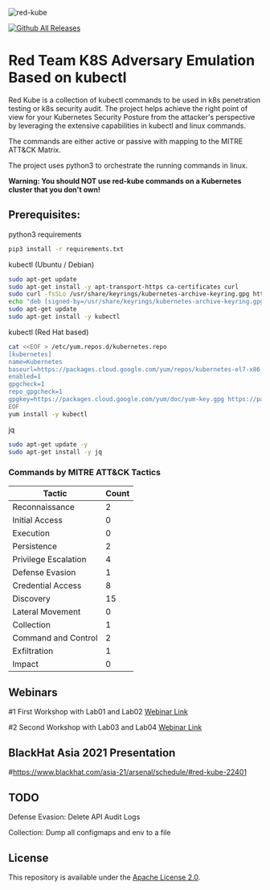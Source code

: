 ![red-kube](https://github.com/lightspin-tech/red-kube/blob/main/redcube.png)

[![Github All Releases](https://img.shields.io/github/downloads/lightspin-tech/red-kube/total.svg)]()

Red Team K8S Adversary Emulation Based on kubectl
==============================

Red Kube is a collection of kubectl commands to be used in k8s penetration testing or k8s security audit.
The project helps achieve the right point of view for your Kubernetes Security Posture from the attacker's perspective by leveraging the extensive capabilities in kubectl and linux commands.

The commands are either active or passive with mapping to the MITRE ATT&CK Matrix.

The project uses python3 to orchestrate the running commands in linux.

**Warning: You should NOT use red-kube commands on a Kubernetes cluster that you don't own!**

## Prerequisites:

python3 requirements
```bash
pip3 install -r requirements.txt
```

kubectl (Ubuntu / Debian)
```bash
sudo apt-get update
sudo apt-get install -y apt-transport-https ca-certificates curl
sudo curl -fsSLo /usr/share/keyrings/kubernetes-archive-keyring.gpg https://packages.cloud.google.com/apt/doc/apt-key.gpg
echo "deb [signed-by=/usr/share/keyrings/kubernetes-archive-keyring.gpg] https://apt.kubernetes.io/ kubernetes-xenial main" | sudo tee /etc/apt/sources.list.d/kubernetes.list
sudo apt-get update
sudo apt-get install -y kubectl
```

kubectl (Red Hat based)
```bash
cat <<EOF > /etc/yum.repos.d/kubernetes.repo
[kubernetes]
name=Kubernetes
baseurl=https://packages.cloud.google.com/yum/repos/kubernetes-el7-x86_64
enabled=1
gpgcheck=1
repo_gpgcheck=1
gpgkey=https://packages.cloud.google.com/yum/doc/yum-key.gpg https://packages.cloud.google.com/yum/doc/rpm-package-key.gpg
EOF
yum install -y kubectl
```

jq
```bash
sudo apt-get update -y
sudo apt-get install -y jq
```

### Commands by MITRE ATT&CK Tactics
| Tactic | Count |
|-------|---------|
| Reconnaissance  | 2 |
| Initial Access  | 0 |
| Execution | 0 |
| Persistence | 2 |
| Privilege Escalation | 4 |
| Defense Evasion | 1 |
| Credential Access | 8 |
| Discovery | 15 |
| Lateral Movement | 0 |
| Collection | 1 |
| Command and Control | 2 |
| Exfiltration | 1 |
| Impact | 0 |

## Webinars
#1 First Workshop with Lab01 and Lab02 [Webinar Link](https://www.lightspin.io/kubernetes-security-concepts-workshop)

#2 Second Workshop with Lab03 and Lab04 [Webinar Link](https://www.lightspin.io/webishop-specific-container-security-in-kubernetes)

## BlackHat Asia 2021 Presentation
#https://www.blackhat.com/asia-21/arsenal/schedule/#red-kube-22401

## TODO

Defense Evasion: Delete API Audit Logs

Collection: Dump all configmaps and env to a file

## License
This repository is available under the [Apache License 2.0](https://github.com/lightspin-tech/red-kube/blob/main/LICENSE).
